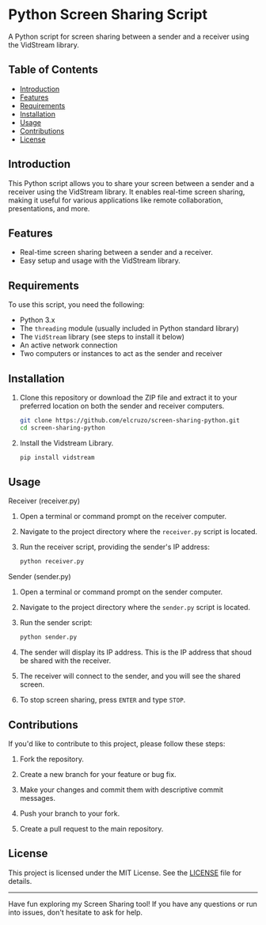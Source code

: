 # Python Screen Sharing Script

A Python script for screen sharing between a sender and a receiver using the VidStream library.

## Table of Contents

- [Introduction](#introduction)
- [Features](#features)
- [Requirements](#requirements)
- [Installation](#installation)
- [Usage](#usage)
- [Contributions](#contributions)
- [License](#license)

## Introduction

This Python script allows you to share your screen between a sender and a receiver using the VidStream library. It enables real-time screen sharing, making it useful for various applications like remote collaboration, presentations, and more.

## Features

- Real-time screen sharing between a sender and a receiver.
- Easy setup and usage with the VidStream library.

## Requirements

To use this script, you need the following:

- Python 3.x
- The `threading` module (usually included in Python standard library)
- The `VidStream` library (see steps to install it below)
- An active network connection
- Two computers or instances to act as the sender and receiver

## Installation

1. Clone this repository or download the ZIP file and extract it to your preferred location on both the sender and receiver computers.

   ```bash
   git clone https://github.com/elcruzo/screen-sharing-python.git
   cd screen-sharing-python

2. Install the Vidstream Library.

   ```bash
   pip install vidstream

## Usage

Receiver (receiver.py)

1. Open a terminal or command prompt on the receiver computer.
2. Navigate to the project directory where the `receiver.py` script is located.
3. Run the receiver script, providing the sender's IP address:

   ```bash
   python receiver.py

Sender (sender.py)

1. Open a terminal or command prompt on the sender computer.
2. Navigate to the project directory where the `sender.py` script is located.
3. Run the sender script:

   ```bash
   python sender.py
4. The sender will display its IP address. This is the IP address that shoud be shared with the receiver.
5. The receiver will connect to the sender, and you will see the shared screen.
6. To stop screen sharing, press `ENTER` and type `STOP`.

## Contributions

If you'd like to contribute to this project, please follow these steps:

1. Fork the repository.

2. Create a new branch for your feature or bug fix.

3. Make your changes and commit them with descriptive commit messages.

4. Push your branch to your fork.

5. Create a pull request to the main repository.

## License

This project is licensed under the MIT License. See the [LICENSE](LICENSE) file for details.

---

Have fun exploring my Screen Sharing tool! If you have any questions or run into issues, don't hesitate to ask for help.


